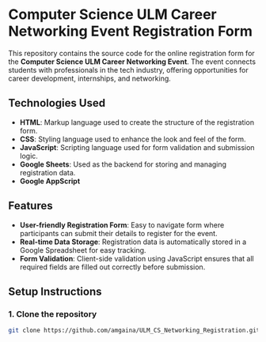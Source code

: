 # Computer Science ULM Career Networking Event Registration Form

This repository contains the source code for the online registration form for the **Computer Science ULM Career Networking Event**. The event connects students with professionals in the tech industry, offering opportunities for career development, internships, and networking.

## Technologies Used

- **HTML**: Markup language used to create the structure of the registration form.
- **CSS**: Styling language used to enhance the look and feel of the form.
- **JavaScript**: Scripting language used for form validation and submission logic.
- **Google Sheets**: Used as the backend for storing and managing registration data.
- **Google AppScript**

## Features

- **User-friendly Registration Form**: Easy to navigate form where participants can submit their details to register for the event.
- **Real-time Data Storage**: Registration data is automatically stored in a Google Spreadsheet for easy tracking.
- **Form Validation**: Client-side validation using JavaScript ensures that all required fields are filled out correctly before submission.

## Setup Instructions

### 1. Clone the repository

```bash
git clone https://github.com/amgaina/ULM_CS_Networking_Registration.git
